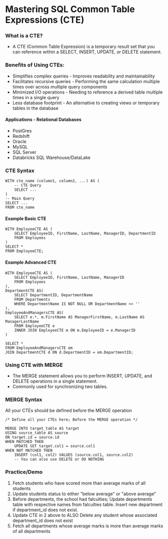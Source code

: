 # Mastering SQL Common Table Expressions (CTE)
### What is a CTE?
- A CTE (Common Table Expression) is a temporary result set that you can reference within a SELECT, INSERT, UPDATE, or DELETE statement.
### Benefits of Using CTEs:
- Simplifies complex queries - Improves readability and maintainability
- Facilitates recursive queries - Performing the same calculation multiple times over across multiple query components
- Minimized I/O operations - Needing to reference a derived table multiple times in a single query
- Less database footprint - An alternative to creating views or temporary tables in the database
#### Applications - Relational Databases
- PostGres
- Redshift
- Oracle
- MySQL
- SQL Server
- Databricks SQL Warehouse/DataLake
### CTE Syntax
```
WITH cte_name (column1, column2, ...) AS (
    -- CTE Query
    SELECT ...
)
-- Main Query
SELECT ...
FROM cte_name
```
#### Example Basic CTE
```
WITH EmployeeCTE AS (
    SELECT EmployeeID, FirstName, LastName, ManagerID, DepartmentID
    FROM Employees
)
SELECT *
FROM EmployeeCTE;
```
#### Example Advanced CTE
```
WITH EmployeeCTE AS (
    SELECT EmployeeID, FirstName, LastName, ManagerID
    FROM Employees
),
DepartmentCTE AS(
    SELECT DepartmentID, DepartmentName
    FROM Departments
    WHERE DepartmentName IS NOT NULL OR DepartmentName <> ''
),
EmployeeAndManagersCTE AS(
    SELECT e.*, m.FirstName AS ManagerFirstName, m.LastName AS ManagerLastName
    FROM EmployeeCTE e
    INNER JOIN EmployeeCTE m ON m.EmployeeID = e.ManagerID
)

SELECT *
FROM EmployeeAndManagersCTE em
JOIN DepartmentCTE d ON d.DepartmentID = em.DepartmentID;
```
### Using CTE with MERGE 
- The MERGE statement allows you to perform INSERT, UPDATE, and DELETE operations in a single statement.
- Commonly used for synchronizing two tables.
### MERGE Syntax 
All your CTEs should be defined before the MERGE operation
```
/* Define all your CTEs here; Before the MERGE operation */

MERGE INTO target_table AS target
USING source_table AS source
ON target.id = source.id
WHEN MATCHED THEN
    UPDATE SET target.col1 = source.col1
WHEN NOT MATCHED THEN
    INSERT (col1, col2) VALUES (source.col1, source.col2)
    -- You can also use DELETE or DO NOTHING
```

### Practice/Demo
1. Fetch students who have scored more than average marks of all students
2. Update students status to either "below average" or "above average"
3. Before departments, the school had falculties; Update departments table with respective names from falculties table. Insert new department if department_id does not exist.
4. Update CTE in 2 above to ALSO Delete any student whose associated department_id does not exist
5. Fetch all departments whose average marks is more than average marks of all departments
